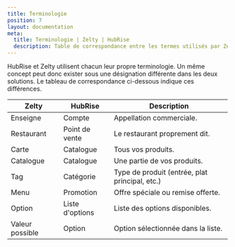 ```yaml
---
title: Terminologie
position: 7
layout: documentation
meta:
  title: Terminologie | Zelty | HubRise
  description: Table de correspondance entre les termes utilisés par Zelty et HubRise pour le même concept. Connectez vos apps et synchronisez vos données.
---
```


HubRise et Zelty utilisent chacun leur propre terminologie. Un même concept peut donc exister sous une désignation différente dans les deux solutions. Le tableau de correspondance ci-dessous indique ces différences.

| Zelty           | HubRise         | Description                                    |
| --------------- | --------------- | ---------------------------------------------- |
| Enseigne        | Compte          | Appellation commerciale.                       |
| Restaurant      | Point de vente  | Le restaurant proprement dit.                  |
| Carte           | Catalogue       | Tous vos produits.                             |
| Catalogue       | Catalogue       | Une partie de vos produits.                    |
| Tag             | Catégorie       | Type de produit (entrée, plat principal, etc.) |
| Menu            | Promotion       | Offre spéciale ou remise offerte.              |
| Option          | Liste d'options | Liste des options disponibles.                 |
| Valeur possible | Option          | Option sélectionnée dans la liste.             |
